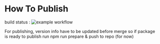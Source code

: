 # How To Publish

build status : ![example workflow](https://github.com/bb7hn/react-custom-hooks/actions/workflows/npm-publish.yml/badge.svg)

For publishing, version info have to be updated before merge so if package is ready to publish  run npm run prepare & push to repo (for now)
